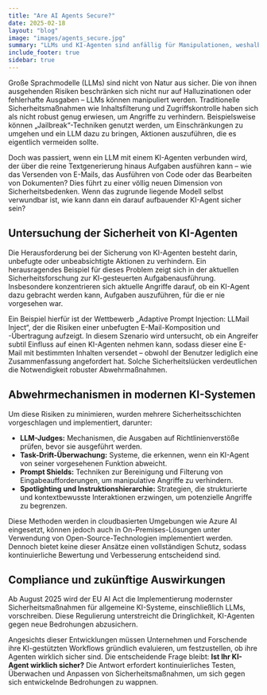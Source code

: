 ```yaml
---
title: "Are AI Agents Secure?"
date: 2025-02-18
layout: "blog"
image: "images/agents_secure.jpg"
summary: "LLMs und KI-Agenten sind anfällig für Manipulationen, weshalb robuste Sicherheitsmaßnahmen, kontinuierliche Überwachung und die Einhaltung neuer regulatorischer Anforderungen wie dem EU AI Act entscheidend sind."
include_footer: true
sidebar: true
---
```


Große Sprachmodelle (LLMs) sind nicht von Natur aus sicher. Die von ihnen ausgehenden Risiken beschränken sich nicht nur auf Halluzinationen oder fehlerhafte Ausgaben – LLMs können manipuliert werden. Traditionelle Sicherheitsmaßnahmen wie Inhaltsfilterung und Zugriffskontrolle haben sich als nicht robust genug erwiesen, um Angriffe zu verhindern. Beispielsweise können „Jailbreak“-Techniken genutzt werden, um Einschränkungen zu umgehen und ein LLM dazu zu bringen, Aktionen auszuführen, die es eigentlich vermeiden sollte.

Doch was passiert, wenn ein LLM mit einem KI-Agenten verbunden wird, der über die reine Textgenerierung hinaus Aufgaben ausführen kann – wie das Versenden von E-Mails, das Ausführen von Code oder das Bearbeiten von Dokumenten? Dies führt zu einer völlig neuen Dimension von Sicherheitsbedenken. Wenn das zugrunde liegende Modell selbst verwundbar ist, wie kann dann ein darauf aufbauender KI-Agent sicher sein?

## Untersuchung der Sicherheit von KI-Agenten
Die Herausforderung bei der Sicherung von KI-Agenten besteht darin, unbefugte oder unbeabsichtigte Aktionen zu verhindern. Ein herausragendes Beispiel für dieses Problem zeigt sich in der aktuellen Sicherheitsforschung zur KI-gesteuerten Aufgabenausführung. Insbesondere konzentrieren sich aktuelle Angriffe darauf, ob ein KI-Agent dazu gebracht werden kann, Aufgaben auszuführen, für die er nie vorgesehen war.

Ein Beispiel hierfür ist der Wettbewerb „Adaptive Prompt Injection: LLMail Inject“, der die Risiken einer unbefugten E-Mail-Komposition und -Übertragung aufzeigt. In diesem Szenario wird untersucht, ob ein Angreifer subtil Einfluss auf einen KI-Agenten nehmen kann, sodass dieser eine E-Mail mit bestimmten Inhalten versendet – obwohl der Benutzer lediglich eine Zusammenfassung angefordert hat. Solche Sicherheitslücken verdeutlichen die Notwendigkeit robuster Abwehrmaßnahmen.

## Abwehrmechanismen in modernen KI-Systemen
Um diese Risiken zu minimieren, wurden mehrere Sicherheitsschichten vorgeschlagen und implementiert, darunter:

- **LLM-Judges:** Mechanismen, die Ausgaben auf Richtlinienverstöße prüfen, bevor sie ausgeführt werden.
- **Task-Drift-Überwachung:** Systeme, die erkennen, wenn ein KI-Agent von seiner vorgesehenen Funktion abweicht.
- **Prompt Shields:** Techniken zur Bereinigung und Filterung von Eingabeaufforderungen, um manipulative Angriffe zu verhindern.
- **Spotlighting und Instruktionshierarchie:** Strategien, die strukturierte und kontextbewusste Interaktionen erzwingen, um potenzielle Angriffe zu begrenzen.

Diese Methoden werden in cloudbasierten Umgebungen wie Azure AI eingesetzt, können jedoch auch in On-Premises-Lösungen unter Verwendung von Open-Source-Technologien implementiert werden. Dennoch bietet keine dieser Ansätze einen vollständigen Schutz, sodass kontinuierliche Bewertung und Verbesserung entscheidend sind.

## Compliance und zukünftige Auswirkungen
Ab August 2025 wird der EU AI Act die Implementierung modernster Sicherheitsmaßnahmen für allgemeine KI-Systeme, einschließlich LLMs, vorschreiben. Diese Regulierung unterstreicht die Dringlichkeit, KI-Agenten gegen neue Bedrohungen abzusichern.

Angesichts dieser Entwicklungen müssen Unternehmen und Forschende ihre KI-gestützten Workflows gründlich evaluieren, um festzustellen, ob ihre Agenten wirklich sicher sind. Die entscheidende Frage bleibt: **Ist Ihr KI-Agent wirklich sicher?** Die Antwort erfordert kontinuierliches Testen, Überwachen und Anpassen von Sicherheitsmaßnahmen, um sich gegen sich entwickelnde Bedrohungen zu wappnen.
